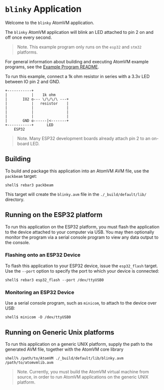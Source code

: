 # `blinky` Application

Welcome to the `blinky` AtomVM application.

The `blinky` AtomVM application will blink an LED attached to pin 2 on and off once every second.

> Note.  This example program only runs on the `esp32` and `stm32` platforms.

For general information about building and executing AtomVM example programs, see the [Example Program README](../README.md).

To run this example, connect a 1k ohm resistor in series with a 3.3v LED between IO pin 2 and GND.

    +-----------+
    |           |    1k ohm
    |       IO2 o--- \/\/\/\ ---+
    |           |   resistor    |
    |           |               |
    |           |               |
    |           |               |
    |       GND o------|<-------+
    +-----------+      LED
        ESP32

> Note.  Many ESP32 development boards already attach pin 2 to an on-board LED.

## Building

To build and package this application into an AtomVM AVM file, use the `packbeam` target:

    shell$ rebar3 packbeam

This target will create the `blinky.avm` file in the `./_build/default/lib/` directory.

## Running on the ESP32 platform

To run this application on the ESP32 platform, you must flash the application to the device attached to your computer via USB.  You may then optionally monitor the program via a serial console program to view any data output to the console.

### Flashing onto an ESP32 Device

To flash this application to your ESP32 device, issue the `esp32_flash` target.  Use the `--port` option to specify the port to which your device is connected:

    shell$ rebar3 esp32_flash --port /dev/ttyUSB0

### Monitoring an ESP32 Device

Use a serial console program, such as `minicom`, to attach to the device over USB:

    shell$ minicom -D /dev/ttyUSB0

## Running on Generic Unix platforms

To run this application on a generic UNIX platform, supply the path to the generated AVM file, together with the AtomVM core library

    shell% /path/to/AtomVM ./_build/default/lib/blinky.avm /path/to/atomvmlib.avm

> Note.  Currently, you must build the AtomVM virtual machine from source, in order to run AtomVM applications on the generic UNIX platform.
